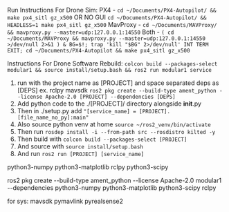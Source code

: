 Run Instructions For Drone Sim:
PX4 - `cd ~/Documents/PX4-Autopilot/ && make px4_sitl gz_x500` OR NO GUI `cd ~/Documents/PX4-Autopilot/ && HEADLESS=1 make px4_sitl gz_x500`
MavProxy - `cd ~/Documents/MAVProxy/ && mavproxy.py --master=udp:127.0.0.1:14550`
Both - `( cd ~/Documents/MAVProxy && mavproxy.py --master=udp:127.0.0.1:14550 >/dev/null 2>&1 ) & BG=$!; trap 'kill "$BG" 2>/dev/null' INT TERM EXIT; cd ~/Documents/PX4-Autopilot && make px4_sitl gz_x500`

Instructions For Drone Software Rebuild:
`colcon build --packages-select modular1 && source install/setup.bash && ros2 run modular1 service`

1. run with the project name as [PROJECT] and space separated deps as [DEPS] ex. rclpy mavsdk `ros2 pkg create --build-type ament_python --license Apache-2.0 [PROJECT] --dependencies [DEPS]`
2. Add python code to the ./[PROJECT]/ directory alongside __init__.py
3. Then in ./setup.py add `"[service_name] = [PROJECT].[file_name_no_py]:main"`
4. Also source python venv at home `source ~/ros2_venv/bin/activate`
5. Then run `rosdep install -i --from-path src --rosdistro kilted -y`
6. Then build with `colcon build --packages-select [PROJECT]`
7. And source with `source install/setup.bash`
8. And run `ros2 run [PROJECT] [service_name]`



<depend>python3-numpy</depend>
<depend>python3-matplotlib</depend>
<depend>rclpy</depend>
<depend>python3-scipy</depend>

ros2 pkg create --build-type ament_python --license Apache-2.0 modular1 --dependencies python3-numpy python3-matplotlib python3-scipy rclpy

for sys:
mavsdk
pymavlink
pyrealsense2